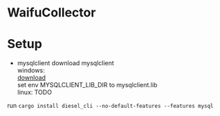 # WaifuCollector

# Setup

- mysqlclient
download mysqlclient\
windows:\
[download](https://cdn.mysql.com/archives/mysql-connector-c/mysql-connector-c-6.1.11-winx64.zip)\
set env MYSQLCLIENT_LIB_DIR to mysqlclient.lib\
linux: TODO

run ```cargo install diesel_cli --no-default-features --features mysql```
